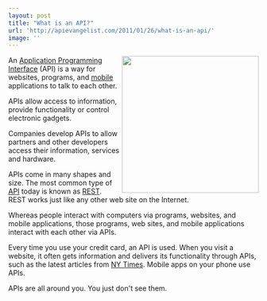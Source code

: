 ```yaml
---
layout: post
title: "What is an API?"
url: 'http://apievangelist.com/2011/01/26/what-is-an-api/'
image: ''
---
```


<img class="c1" src="https://s3.amazonaws.com/kinlane-productions/api-evangelist/tag-cloud-api.png" alt="" width="275" align="right" />An [Application Programming Interface][1] (API) is a way for websites, programs, and [mobile][2] applications to talk to each other.

APIs allow access to information, provide functionality or control electronic gadgets.

Companies develop APIs to allow partners and other developers access their information, services and hardware.

APIs come in many shapes and size. The most common type of [API][1] today is known as [REST][3]. REST works just like any other web site on the Internet.

Whereas people interact with computers via programs, websites, and mobile applications, those programs, web sites, and mobile applications interact with each other via APIs.

Every time you use your credit card, an API is used. When you visit a website, it often gets information and delivers its functionality through APIs, such as the latest articles from [NY Times][4]. Mobile apps on your phone use APIs.

APIs are all around you. You just don't see them.

   [1]: http://www.apievangelist.com/
   [2]: http://www.kinlane.com/category/mobile/
   [3]: http://www.apievangelist.com/definition-rest.php
   [4]: http://www.nytimes.com/
